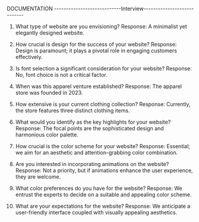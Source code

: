 DOCUMENTATION 
      ----------------------------Interview----------------------------
1. What type of website are you envisioning?
Response: A minimalist yet elegantly designed website.

2. How crucial is design for the success of your website?
Response: Design is paramount; it plays a pivotal role in engaging customers effectively.

3. Is font selection a significant consideration for your website?
Response: No, font choice is not a critical factor.

4. When was this apparel venture established?
Response: The apparel store was founded in 2023.

5. How extensive is your current clothing collection?
Response: Currently, the store features three distinct clothing items.
   
6. What would you identify as the key highlights for your website?
 Response: The focal points are the sophisticated design and harmonious color palette.

7. How crucial is the color scheme for your website?
Response: Essential; we aim for an aesthetic and attention-grabbing color combination.
 
8. Are you interested in incorporating animations on the website?
Response: Not a priority, but if animations enhance the user experience, they are welcome.

9. What color preferences do you have for the website?
Response: We entrust the experts to decide on a suitable and appealing color scheme.

10. What are your expectations for the website?
Response: We anticipate a user-friendly interface coupled with visually appealing aesthetics.
